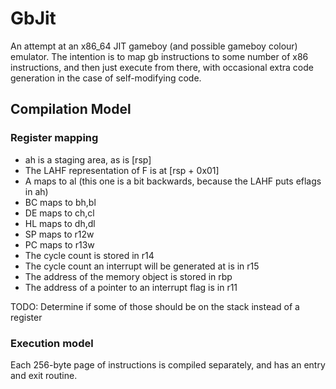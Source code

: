 GbJit
===

An attempt at an x86\_64 JIT gameboy (and possible gameboy colour) emulator.
The intention is to map gb instructions to some number of x86 instructions,
and then just execute from there, with occasional extra code generation
in the case of self-modifying code.

Compilation Model
---

### Register mapping
- ah is a staging area, as is [rsp]
- The LAHF representation of F is at [rsp + 0x01]
- A maps to al (this one is a bit backwards, because the LAHF puts eflags in ah)
- BC maps to bh,bl
- DE maps to ch,cl
- HL maps to dh,dl
- SP maps to r12w
- PC maps to r13w
- The cycle count is stored in r14
- The cycle count an interrupt will be generated at is in r15
- The address of the memory object is stored in rbp
- The address of a pointer to an interrupt flag is in r11

TODO: Determine if some of those should be on the stack instead of a register

### Execution model
Each 256-byte page of instructions is compiled separately, and has an entry
and exit routine.
